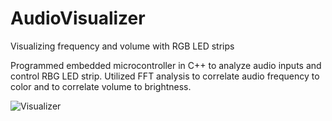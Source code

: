 # AudioVisualizer
Visualizing frequency and volume with RGB LED strips


Programmed embedded microcontroller in C++ to analyze audio inputs and control RBG LED strip. Utilized FFT analysis
to correlate audio frequency to color and to correlate volume to brightness.

![Visualizer](https://github.com/nickh2000/AudioVisualizer/blob/master/docs/source.gif?raw=true)

